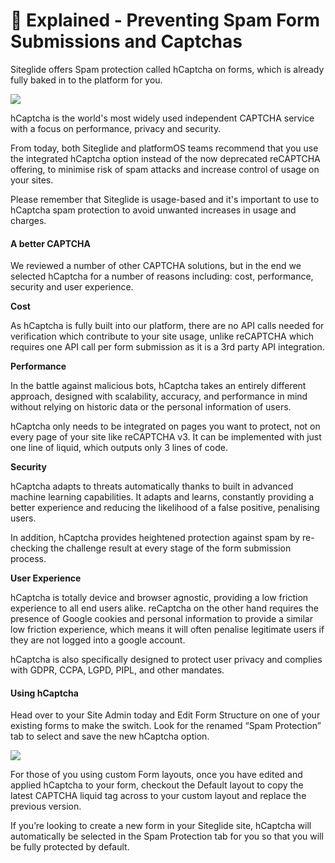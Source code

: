 # 🔹 Explained - Preventing Spam Form Submissions and Captchas

Siteglide offers Spam protection called hCaptcha on forms, which is already fully baked in to the platform for you.

![](https://d258lu9myqkejp.cloudfront.net/attachment\_images/bd16a63ca791723e24fbf264242c0623ee6dad191af3508c6d4418999c3c7076hcaptcha-frontend-1\_1902qi.png)

hCaptcha is the world's most widely used independent CAPTCHA service with a focus on performance, privacy and security.

From today, both Siteglide and platformOS teams recommend that you use the integrated hCaptcha option instead of the now deprecated reCAPTCHA offering, to minimise risk of spam attacks and increase control of usage on your sites.

Please remember that Siteglide is usage-based and it's important to use to hCaptcha spam protection to avoid unwanted increases in usage and charges.

#### A better CAPTCHA

We reviewed a number of other CAPTCHA solutions, but in the end we selected hCaptcha for a number of reasons including: cost, performance, security and user experience.

**Cost**

As hCaptcha is fully built into our platform, there are no API calls needed for verification which contribute to your site usage, unlike reCAPTCHA which requires one API call per form submission as it is a 3rd party API integration.

**Performance**

In the battle against malicious bots, hCaptcha takes an entirely different approach, designed with scalability, accuracy, and performance in mind without relying on historic data or the personal information of users.

hCaptcha only needs to be integrated on pages you want to protect, not on every page of your site like reCAPTCHA v3. It can be implemented with just one line of liquid, which outputs only 3 lines of code.

**Security**

hCaptcha adapts to threats automatically thanks to built in advanced machine learning capabilities. It adapts and learns, constantly providing a better experience and reducing the likelihood of a false positive, penalising users.

In addition, hCaptcha provides heightened protection against spam by re-checking the challenge result at every stage of the form submission process.

**User Experience**

hCaptcha is totally device and browser agnostic, providing a low friction experience to all end users alike. reCaptcha on the other hand requires the presence of Google cookies and personal information to provide a similar low friction experience, which means it will often penalise legitimate users if they are not logged into a google account.

hCaptcha is also specifically designed to protect user privacy and complies with GDPR, CCPA, LGPD, PIPL, and other mandates.

#### Using hCaptcha

Head over to your Site Admin today and Edit Form Structure on one of your existing forms to make the switch. Look for the renamed “Spam Protection” tab to select and save the new hCaptcha option.

![](https://d258lu9myqkejp.cloudfront.net/attachment\_images/42fe52de0bec0d548b4fa851386171ff5f0c9d01917f5c7fb510a8b5e60a18ddhcaptcha-form-1\_1btiwv3.png)

For those of you using custom Form layouts, once you have edited and applied hCaptcha to your form, checkout the Default layout to copy the latest CAPTCHA liquid tag across to your custom layout and replace the previous version.

If you’re looking to create a new form in your Siteglide site, hCaptcha will automatically be selected in the Spam Protection tab for you so that you will be fully protected by default.
